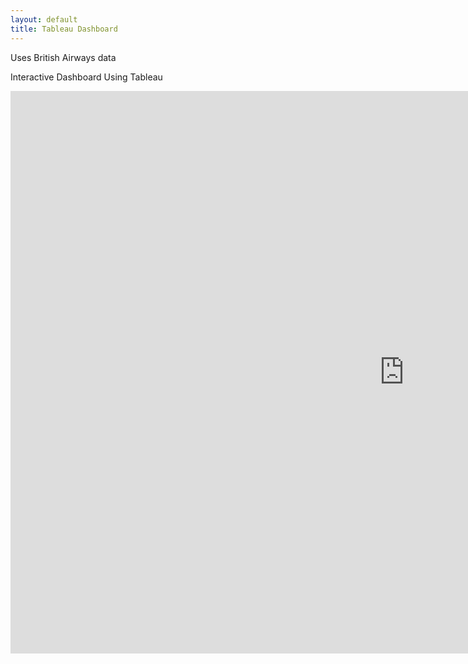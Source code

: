 ```yaml
---
layout: default
title: Tableau Dashboard
---
```


Uses British Airways data

Interactive Dashboard Using Tableau

<iframe src="https://public.tableau.com/views/BritishAirwayReviewsDashboard/Dashboard1?:showVizHome=no&:embed=true" 
        width="250%" 
        height="900" 
        frameborder="0">
</iframe>
